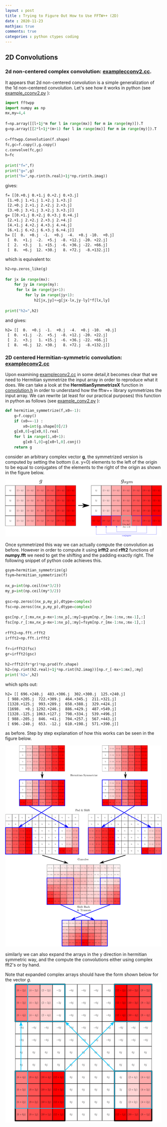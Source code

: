```yaml
---
layout : post
title : Trying to Figure Out How to Use FFTW++ (2D)
date : 2020-11-23
mathjax: true
comments: true
categories : python ctypes coding
---
```


## 2D Convolutions

### 2d non-centered complex convolution: [examplecconv2.cc](https://github.com/dealias/fftwpp/blob/master/examples/examplecconv2.cc).

It appears that 2d non-centered convolution is a simple generalization of the 1d non-centered convolution. Let's see how it works in python (see [example_cconv2.py](/assets/examples/fftw++/example_cconv2.py) ):

```python
import fftwpp
import numpy as np
mx,my=4,4

f=np.array([[l+1j*m for l in range(mx)] for m in range(my)]).T
g=np.array([[2*l+1j*(m+1) for l in range(mx)] for m in range(my)]).T

c=fftwpp.Convolution(f.shape)
fc,gc=f.copy(),g.copy()
c.convolve(fc,gc)
h=fc

print("f=",f)
print("g=",g)
print("h=",np.rint(h.real)+1j*np.rint(h.imag))
```

gives:

```
f= [[0.+0.j 0.+1.j 0.+2.j 0.+3.j]
 [1.+0.j 1.+1.j 1.+2.j 1.+3.j]
 [2.+0.j 2.+1.j 2.+2.j 2.+3.j]
 [3.+0.j 3.+1.j 3.+2.j 3.+3.j]]
g= [[0.+1.j 0.+2.j 0.+3.j 0.+4.j]
 [2.+1.j 2.+2.j 2.+3.j 2.+4.j]
 [4.+1.j 4.+2.j 4.+3.j 4.+4.j]
 [6.+1.j 6.+2.j 6.+3.j 6.+4.j]]
h= [[  0.  +0.j  -1.  +0.j  -4.  +0.j -10.  +0.j]
 [  0.  +1.j  -2.  +5.j  -8. +12.j -20. +22.j]
 [  2.  +3.j   1. +15.j  -6. +36.j -22. +66.j]
 [  8.  +6.j  12. +30.j   8. +72.j  -8.+132.j]]
```

which is equivalent to:

```python
h2=np.zeros_like(g)

for jx in range(mx):
    for jy in range(my):
     for lx in range(jx+1):
         for ly in range(jy+1):
             h2[jx,jy]+=g[jx-lx,jy-ly]*f[lx,ly]

print("h2=",h2)
```

and gives:

```
h2= [[  0.  +0.j  -1.  +0.j  -4.  +0.j -10.  +0.j]
 [  0.  +1.j  -2.  +5.j  -8. +12.j -20. +22.j]
 [  2.  +3.j   1. +15.j  -6. +36.j -22. +66.j]
 [  8.  +6.j  12. +30.j   8. +72.j  -8.+132.j]]
```

### 2D centered Hermitian-symmetric convolution: [exampleconv2.cc](https://github.com/dealias/fftwpp/blob/master/examples/exampleconv2.cc)

Upon examining [exampleconv2.cc](https://github.com/dealias/fftwpp/blob/master/examples/exampleconv2.cc) in some
detail,it becomes clear that we need to Hermitian symmetrize the input array in order to reproduce what it does. We can take a look at the **HermitianSymmetrizeX** function in [convolution.h](https://github.com/dealias/fftwpp/blob/master/convolution.h) in order to understand how the fftw++ library symmetrizes the input array. 
We can rewrite (at least for our practical purposes) this function in python as follows (see [example_conv2.py](/assets/examples/fftw++/example_conv2.py) ):

```python
def hermitian_symmetrize(f,x0=-1):
    g=f.copy()
    if (x0==-1) : 
        x0=int(g.shape[0]/2)
    g[x0,0]=g[x0,0].real
    for l in range(1,x0+1):
        g[x0-l,0]=g[x0+l,0].conj()
    return g
```

consider an arbitrary complex vector **g**, the symmetrized version is computed by setting the bottom (i.e. y=0) elements to the left of the origin to be equal to conjugates of the elements to the right of the origin as shown in the figure below.

[![fftwpp_2dsym](/assets/images/fftwpp_2dsym.svg)](/assets/images/fftwpp_2dsym.svg)

Once symmetrized this way we can actually compute the convolution as before. However in order to compute it using **irfft2** and **rfft2** functions of **numpy.fft** we need to get the shifting and the padding exactly right. The following snippet of python code achieves this.

```python
gsym=hermitian_symmetrize(g)
fsym=hermitian_symmetrize(f)

nx_p=int(np.ceil(nx*3/2))
my_p=int(np.ceil(my*3/2))

gsc=np.zeros((nx_p,my_p),dtype=complex)
fsc=np.zeros((nx_p,my_p),dtype=complex)

gsc[np.r_[:mx,nx_p-mx+1:nx_p],:my]=gsym[np.r_[mx-1:nx,:mx-1],:]
fsc[np.r_[:mx,nx_p-mx+1:nx_p],:my]=fsym[np.r_[mx-1:nx,:mx-1],:]

rfft2=np.fft.rfft2
irfft2=np.fft.irfft2

fr=irfft2(fsc)
gr=irfft2(gsc)

h2=rfft2(fr*gr)*np.prod(fr.shape)
h2=(np.rint(h2.real)+1j*np.rint(h2.imag))[np.r_[-mx+1:mx],:my]
print('h2=',h2)
```

which spits out:

```
h2= [[ 696.+240.j  483.+306.j  302.+300.j  125.+240.j]
 [ 988.+205.j  722.+309.j  464.+345.j  211.+321.j]
 [1328.+125.j  993.+289.j  658.+388.j  329.+424.j]
 [1698.  +0.j 1292.+246.j  886.+429.j  487.+549.j]
 [1328.-125.j 1063.+127.j  798.+334.j  539.+496.j]
 [ 988.-205.j  846. +41.j  704.+257.j  567.+443.j]
 [ 696.-240.j  653. -12.j  610.+198.j  571.+390.j]]
```

as before. Step by step explanation of how this works can be seen in the figure below. 

[![fftwpp_2dall](/assets/images/fftwpp_2dall.svg)](/assets/images/fftwpp_2dall.svg)

similarly we can also expand the arrays in the y direction in hermitian symmetric way, and the compute 
the convolutions either using complex fft2's or by hand.

Note that expanded complex arrays should have the form shown below for the vector *g*.
[![fftwpp_2dex](/assets/images/fftwpp_2dex.svg)](/assets/images/fftwpp_2dex.svg)

